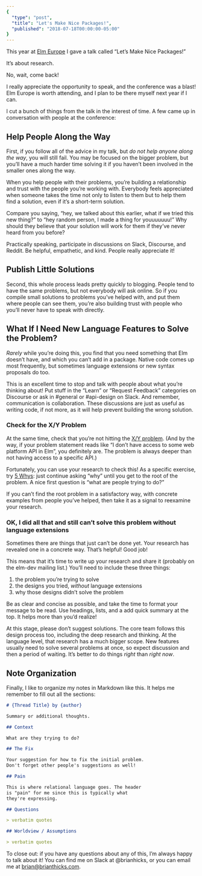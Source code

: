 ```yaml
---
{ 
  "type": "post",
  "title": "Let's Make Nice Packages!",
  "published": "2018-07-18T00:00:00-05:00"
}
---
```


This year at [Elm Europe](https://2018.elmeurope.org) I gave a talk called “Let’s Make Nice Packages!”

It’s about research.

No, wait, come back!

<youtube id="yVn7FOQuwDM"></youtube>

I really appreciate the opportunity to speak, and the conference was a blast! Elm Europe is worth attending, and I plan to be there myself next year if I can.

I cut a bunch of things from the talk in the interest of time. A few came up in conversation with people at the conference:

## Help People Along the Way

First, if you follow all of the advice in my talk, but *do not help anyone along the way*, you will still fail. You may be focused on the bigger problem, but you’ll have a much harder time solving it if you haven’t been involved in the smaller ones along the way.

When you help people with their problems, you’re building a relationship and trust with the people you’re working with. Everybody feels appreciated when someone takes the time not only to listen to them but to help them find a solution, even if it’s a short-term solution.

Compare you saying, “hey, we talked about this earlier, what if we tried this new thing?” to “hey random person, I made a thing for youuuuuuu!” Why should they believe that your solution will work for them if they’ve never heard from you before?

Practically speaking, participate in discussions on Slack, Discourse, and Reddit. Be helpful, empathetic, and kind. People really appreciate it!

## Publish Little Solutions

Second, this whole process leads pretty quickly to blogging. People tend to have the same problems, but not everybody will ask online. So if you compile small solutions to problems you’ve helped with, and put them where people can see them, you’re also building trust with people who you’ll never have to speak with directly.

## What If I Need New Language Features to Solve the Problem?

*Rarely* while you’re doing this, you find that you need something that Elm doesn’t have, and which you can’t add in a package. Native code comes up most frequently, but sometimes language extensions or new syntax proposals do too.

This is an excellent time to stop and talk with people about what you’re thinking about! Put stuff in the “Learn” or “Request Feedback” categories on Discourse or ask in #general or #api-design on Slack. And remember, communication is collaboration. These discussions are just as useful as writing code, if not more, as it will help prevent building the wrong solution.

### Check for the X/Y Problem

At the same time, check that you’re not hitting the [X/Y problem](http://xyproblem.info/). (And by the way, if your problem statement reads like “I don’t have access to some web platform API in Elm”, you definitely are. The problem is always deeper than not having access to a specific API.)

Fortunately, you can use your research to check this! As a specific exercise, try [5 Whys](https://www.isixsigma.com/tools-templates/cause-effect/determine-root-cause-5-whys/): just continue asking “why” until you get to the root of the problem. A nice first question is “what are people trying to do?”

If you can’t find the root problem in a satisfactory way, with concrete examples from people you’ve helped, then take it as a signal to reexamine your research.

### OK, I did all that and still can’t solve this problem without language extensions

Sometimes there are things that just can’t be done yet. Your research has revealed one in a concrete way. That’s helpful! Good job!

This means that it’s time to write up your research and share it (probably on the elm-dev mailing list.) You’ll need to include these three things:

1. the problem you’re trying to solve
2. the designs you tried, *without* language extensions
3. why those designs didn’t solve the problem

Be as clear and concise as possible, and take the time to format your message to be read. Use headings, lists, and a add quick summary at the top. It helps more than you’d realize!

At this stage, please don’t suggest solutions. The core team follows this design process too, including the deep research and thinking. At the language level, that research has a much bigger scope. New features usually need to solve several problems at once, so expect discussion and then a period of waiting. It’s better to do things *right* than *right now*.

## Note Organization

Finally, I like to organize my notes in Markdown like this. It helps me remember to fill out all the sections:

```markdown
# {Thread Title} by {author}

Summary or additional thoughts.

## Context

What are they trying to do?

## The Fix

Your suggestion for how to fix the initial problem.
Don't forget other people's suggestions as well!

## Pain

This is where relational language goes. The header
is "pain" for me since this is typically what
they're expressing.

## Questions

> verbatim quotes

## Worldview / Assumptions

> verbatim quotes
```

To close out: if you have any questions about any of this, I’m always happy to talk about it! You can find me on Slack at @brianhicks, or you can email me at [brian@brianthicks.com](mailto:brian@brianthicks.com).
